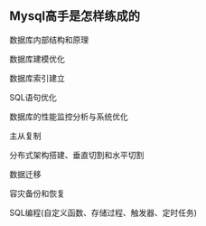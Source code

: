 ## Mysql高手是怎样练成的

数据库内部结构和原理

数据库建模优化

数据库索引建立

SQL语句优化

数据库的性能监控分析与系统优化

主从复制

分布式架构搭建、垂直切割和水平切割

数据迁移

容灾备份和恢复

SQL编程(自定义函数、存储过程、触发器、定时任务)